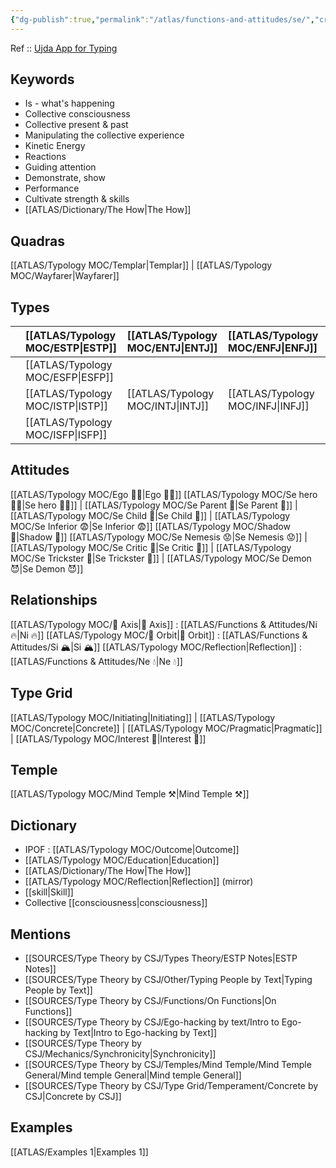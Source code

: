 ```yaml
---
{"dg-publish":true,"permalink":"/atlas/functions-and-attitudes/se/","created":"2023-01-03T10:32:14.651+01:00","updated":"2023-04-08T09:56:25.683+02:00"}
---
```


Ref :: [Ujda App for Typing](https://www.udja.app/#/) 

## Keywords 
- Is - what's happening
- Collective consciousness
- Collective present & past
- Manipulating the collective experience 
- Kinetic Energy 
- Reactions
- Guiding attention
- Demonstrate, show
- Performance
- Cultivate strength & skills
- [[ATLAS/Dictionary/The How\|The How]]

## Quadras
[[ATLAS/Typology MOC/Templar\|Templar]] | [[ATLAS/Typology MOC/Wayfarer\|Wayfarer]] 

## Types 

|        |  [[ATLAS/Typology MOC/ESTP\|ESTP]]  |  [[ATLAS/Typology MOC/ENTJ\|ENTJ]]      | [[ATLAS/Typology MOC/ENFJ\|ENFJ]]&nbsp; |
|:---------------|:-----------|:---------------|:---------------|
|        | [[ATLAS/Typology MOC/ESFP\|ESFP]]   |            |            |
|        |  [[ATLAS/Typology MOC/ISTP\|ISTP]]  |  [[ATLAS/Typology MOC/INTJ\|INTJ]]      | [[ATLAS/Typology MOC/INFJ\|INFJ]]       |
|        |  [[ATLAS/Typology MOC/ISFP\|ISFP]]  |            |            |  

## Attitudes
[[ATLAS/Typology MOC/Ego 🙋‍♂️\|Ego 🙋‍♂️]]
[[ATLAS/Typology MOC/Se hero 🦸‍♂️\|Se hero 🦸‍♂️]] | [[ATLAS/Typology MOC/Se Parent 🤨\|Se Parent 🤨]] | [[ATLAS/Typology MOC/Se Child 🧒\|Se Child 🧒]] | [[ATLAS/Typology MOC/Se Inferior 😨\|Se Inferior 😨]]
[[ATLAS/Typology MOC/Shadow 👤\|Shadow 👤]] 
[[ATLAS/Typology MOC/Se Nemesis 😟\|Se Nemesis 😟]] | [[ATLAS/Typology MOC/Se Critic 🤔\|Se Critic 🤔]] | [[ATLAS/Typology MOC/Se Trickster 🤡\|Se Trickster 🤡]] | [[ATLAS/Typology MOC/Se Demon 😈\|Se Demon 😈]]

## Relationships 
[[ATLAS/Typology MOC/🧲 Axis\|🧲 Axis]] : [[ATLAS/Functions & Attitudes/Ni 🔥\|Ni 🔥]]
[[ATLAS/Typology MOC/🔄 Orbit\|🔄 Orbit]] : [[ATLAS/Functions & Attitudes/Si 🏔️\|Si 🏔️]]
[[ATLAS/Typology MOC/Reflection\|Reflection]] : [[ATLAS/Functions & Attitudes/Ne 💧\|Ne 💧]] 

## Type Grid 
[[ATLAS/Typology MOC/Initiating\|Initiating]] | [[ATLAS/Typology MOC/Concrete\|Concrete]] | [[ATLAS/Typology MOC/Pragmatic\|Pragmatic]] | [[ATLAS/Typology MOC/Interest 🤝\|Interest 🤝]] 

## Temple 
 [[ATLAS/Typology MOC/Mind Temple ⚒️\|Mind Temple ⚒️]] 

## Dictionary
- IPOF : [[ATLAS/Typology MOC/Outcome\|Outcome]]
- [[ATLAS/Typology MOC/Education\|Education]]
- [[ATLAS/Dictionary/The How\|The How]]
- [[ATLAS/Typology MOC/Reflection\|Reflection]] (mirror)
- [[skill\|Skill]]
- Collective [[consciousness\|consciousness]]

## Mentions 
- [[SOURCES/Type Theory by CSJ/Types Theory/ESTP Notes\|ESTP Notes]]
- [[SOURCES/Type Theory by CSJ/Other/Typing People by Text\|Typing People by Text]]
- [[SOURCES/Type Theory by CSJ/Functions/On Functions\|On Functions]]
- [[SOURCES/Type Theory by CSJ/Ego-hacking by text/Intro to Ego-hacking by Text\|Intro to Ego-hacking by Text]]
- [[SOURCES/Type Theory by CSJ/Mechanics/Synchronicity\|Synchronicity]]
- [[SOURCES/Type Theory by CSJ/Temples/Mind Temple/Mind Temple General/Mind temple General\|Mind temple General]]
- [[SOURCES/Type Theory by CSJ/Type Grid/Temperament/Concrete by CSJ\|Concrete by CSJ]]

## Examples 
[[ATLAS/Examples 1\|Examples 1]] 
